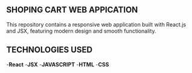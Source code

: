 ## SHOPING CART WEB APPICATION

This repository contains a responsive web application built with React.js and JSX, featuring modern design and smooth functionality.

## TECHNOLOGIES USED

-**React**
-**JSX**
-**JAVASCRIPT**
-**HTML**
-**CSS**

